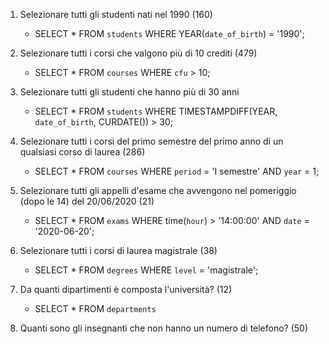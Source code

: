 1. Selezionare tutti gli studenti nati nel 1990 (160)
    - SELECT * FROM `students` WHERE YEAR(`date_of_birth`) = '1990'; 

2. Selezionare tutti i corsi che valgono più di 10 crediti (479)
    - SELECT * FROM `courses` WHERE `cfu` > 10; 

3. Selezionare tutti gli studenti che hanno più di 30 anni
    - SELECT * FROM `students` WHERE TIMESTAMPDIFF(YEAR, `date_of_birth`, CURDATE()) > 30; 
4. Selezionare tutti i corsi del primo semestre del primo anno di un qualsiasi corso di
laurea (286)
    - SELECT * FROM `courses` WHERE `period` = 'I semestre' AND `year` = 1;

5. Selezionare tutti gli appelli d'esame che avvengono nel pomeriggio (dopo le 14) del
20/06/2020 (21)
    - SELECT * FROM `exams` WHERE time(`hour`) > '14:00:00' AND `date` = '2020-06-20'; 

6. Selezionare tutti i corsi di laurea magistrale (38)
    - SELECT * FROM `degrees` WHERE `level` = 'magistrale'; 

7. Da quanti dipartimenti è composta l'università? (12)
    - SELECT * FROM `departments` 

8. Quanti sono gli insegnanti che non hanno un numero di telefono? (50)